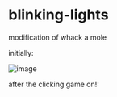 # blinking-lights
modification of whack a mole

initially:

![image](https://user-images.githubusercontent.com/59527081/103174552-20074980-4889-11eb-9f68-ef127d5edc4c.png)

after the clicking game on!:


